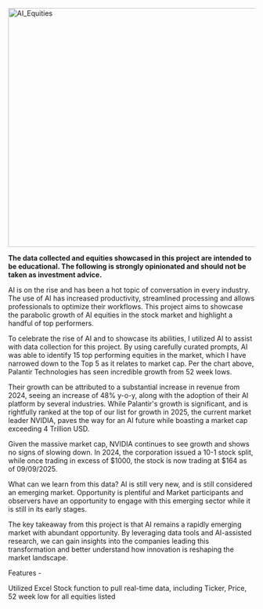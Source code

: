 <img width="1082" height="487" alt="AI_Equities" src="https://github.com/user-attachments/assets/956395b9-68eb-4bac-92fa-5ed3644457b1" />

**The data collected and equities showcased in this project are intended to be educational. The following is strongly opinionated and should not be taken as investment advice.**

AI is on the rise and has been a hot topic of conversation in every industry. The use of AI has increased productivity, streamlined processing and allows professionals to optimize their workflows. This project aims to showcase the parabolic growth of AI equities in the stock market and highlight a handful of top performers. 

To celebrate the rise of AI and to showcase its abilities, I utilized AI to assist with data collection for this project. By using carefully curated prompts, AI was able to identify 15 top performing equities in the market, which I have narrowed down to the Top 5 as it relates to market cap. Per the chart above, Palantir Technologies has seen incredible growth from 52 week lows. 

Their growth can be attributed to a substantial increase in revenue from 2024, seeing an increase of 48% y-o-y, along with the adoption of their AI platform by several industries. While Palantir's growth is significant, and is rightfully ranked at the top of our list for growth in 2025, the current market leader NVIDIA, paves the way for an AI future while boasting a market cap exceeding 4 Trillion USD. 

Given the massive market cap, NVIDIA continues to see growth and shows no signs of slowing down. In 2024, the corporation issued a 10-1 stock split, while once trading in excess of $1000, the stock is now trading at $164 as of 09/09/2025.

What can we learn from this data? AI is still very new, and is still considered an emerging market. Opportunity is plentiful and Market participants and observers have an opportunity to engage with this emerging sector while it is still in its early stages. 

The key takeaway from this project is that AI remains a rapidly emerging market with abundant opportunity. By leveraging data tools and AI-assisted research, we can gain insights into the companies leading this transformation and better understand how innovation is reshaping the market landscape.

Features -

Utilized Excel Stock function to pull real-time data, including Ticker, Price, 52 week low for all equities listed
